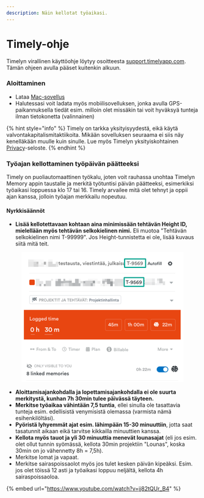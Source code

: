 ```yaml
---
description: Näin kellotat työaikasi.
---
```


# Timely-ohje

Timelyn virallinen käyttöohje löytyy osoitteesta [support.timelyapp.com](https://support.timelyapp.com/). Tämän ohjeen avulla pääset kuitenkin alkuun.

### Aloittaminen

* Lataa [Mac-sovellus](https://timelyapp.com/downloads)
* Halutessasi voit ladata myös mobiilisovelluksen, jonka avulla GPS-paikannuksella tiedät esim. milloin olet missäkin tai voit hyväksyä tunteja ilman tietokonetta (valinnainen)

{% hint style="info" %}
Timely on tarkka yksityisyydestä, eikä käytä valvontakapitalismitaktiikoita. Mikään sovelluksen seuraama ei siis näy kenelläkään muulle kuin sinulle. Lue myös Timelyn yksityiskohtainen [Privacy](https://timelyapp.com/privacy)-seloste.
{% endhint %}

### Työajan kellottaminen työpäivän päätteeksi

Timely on puoliautomaattinen työkalu, joten voit rauhassa unohtaa Timelyn Memory appin taustalle ja merkitä työtuntisi päivän päätteeksi, esimerkiksi työaikasi loppuessa klo 17 tai 16. Timely arvailee mitä olet tehnyt ja oppii ajan kanssa, jolloin työajan merkkailu nopeutuu.

#### Nyrkkisäännöt

* **Lisää kellotettavaan kohtaan aina minimissään tehtävän Height ID, mielellään myös tehtävän selkokielinen nimi.** Eli muotoa "Tehtävän selkokielinen nimi T-99999". Jos Height-tunnistetta ei ole, lisää kuvaus siitä mitä teit.

<div align="left">

<figure><img src="../../../.gitbook/assets/image (3).png" alt=""><figcaption></figcaption></figure>

</div>

* **Aloittamisajankohdalla ja lopettamisajankohdalla ei ole suurta merkitystä, kunhan 7h 30min tulee päivässä täyteen.**
* **Merkitse työaikaa vähintään 7,5 tuntia**, ellei sinulla ole tasattavia tunteja esim. edellisistä venymisistä olemassa (varmista nämä esihenkilöltäsi).
* **Pyöristä lyhyemmät ajat esim. lähimpään 15-30 minuuttiin**, jotta saat tasatunnit aikaan eikä tarvitse kikkailla minuuttien kanssa.
* **Kellota myös tauot ja yli 30 minuuttia menevät lounasajat** (eli jos esim. olet ollut tunnin syömässä, kellota 30min projektiin "Lounas", koska 30min on jo vähennetty 8h = 7,5h).
* Merkitse lomat ja vapaat.
* Merkitse sairaspoissaolot myös jos tulet kesken päivän kipeäksi. Esim. jos olet töissä 12 asti ja työaikasi loppuu neljältä, kellota 4h sairaspoissaoloa.

{% embed url="https://www.youtube.com/watch?v=jj82tQUr_B4" %}

